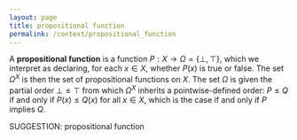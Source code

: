 ```yaml
---
layout: page
title: propositional function
permalink: /context/propositional_function
---
```

 A **propositional function** is a function $P : X \to \Omega = \{ \bot, \top\}$, which we interpret as declaring, for each $x \in X$, whether $P(x)$ is true or false. The set $\Omega^X$ is then the set of propositional functions on $X$. The set $\Omega$ is given the partial order $\bot \leq \top$ from which $\Omega^X$ inherits a pointwise-defined order: $P \leq Q$ if and only if $P(x) \leq Q(x)$ for all $x \in X$, which is the case if and only if $P$ implies $Q$.

SUGGESTION: propositional function